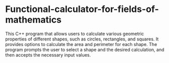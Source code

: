# Functional-calculator-for-fields-of-mathematics
This C++ program that allows users to calculate various geometric properties of different shapes, such as circles, rectangles, and squares. It provides options to calculate the area and perimeter for each shape. The program prompts the user to select a shape and the desired calculation, and then accepts the necessary input values. 
